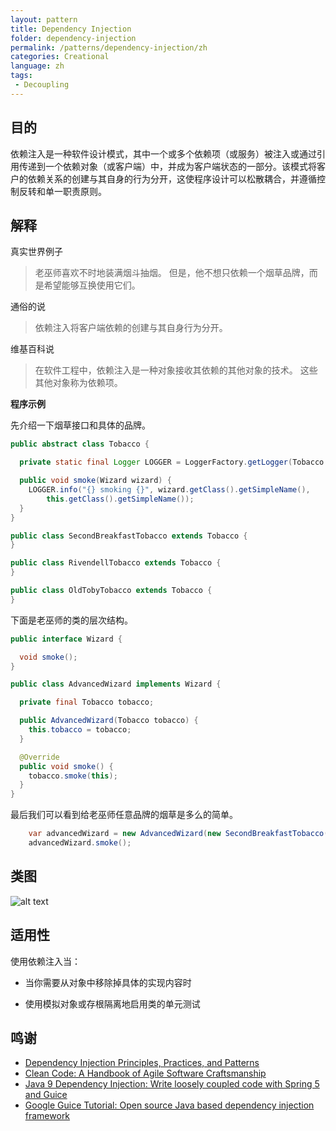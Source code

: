```yaml
---
layout: pattern
title: Dependency Injection
folder: dependency-injection
permalink: /patterns/dependency-injection/zh
categories: Creational
language: zh
tags:
 - Decoupling
---
```


## 目的

依赖注入是一种软件设计模式，其中一个或多个依赖项（或服务）被注入或通过引用传递到一个依赖对象（或客户端）中，并成为客户端状态的一部分。该模式将客户的依赖关系的创建与其自身的行为分开，这使程序设计可以松散耦合，并遵循控制反转和单一职责原则。

## 解释

真实世界例子

> 老巫师喜欢不时地装满烟斗抽烟。 但是，他不想只依赖一个烟草品牌，而是希望能够互换使用它们。 

通俗的说

> 依赖注入将客户端依赖的创建与其自身行为分开。

维基百科说

> 在软件工程中，依赖注入是一种对象接收其依赖的其他对象的技术。 这些其他对象称为依赖项。

**程序示例**

先介绍一下烟草接口和具体的品牌。

```java
public abstract class Tobacco {

  private static final Logger LOGGER = LoggerFactory.getLogger(Tobacco.class);

  public void smoke(Wizard wizard) {
    LOGGER.info("{} smoking {}", wizard.getClass().getSimpleName(),
        this.getClass().getSimpleName());
  }
}

public class SecondBreakfastTobacco extends Tobacco {
}

public class RivendellTobacco extends Tobacco {
}

public class OldTobyTobacco extends Tobacco {
}
```

下面是老巫师的类的层次结构。

```java
public interface Wizard {

  void smoke();
}

public class AdvancedWizard implements Wizard {

  private final Tobacco tobacco;

  public AdvancedWizard(Tobacco tobacco) {
    this.tobacco = tobacco;
  }

  @Override
  public void smoke() {
    tobacco.smoke(this);
  }
}
```

最后我们可以看到给老巫师任意品牌的烟草是多么的简单。

```java
    var advancedWizard = new AdvancedWizard(new SecondBreakfastTobacco());
    advancedWizard.smoke();
```

## 类图

![alt text](../../dependency-injection/etc/dependency-injection.png "Dependency Injection")

## 适用性

使用依赖注入当：

- 当你需要从对象中移除掉具体的实现内容时

* 使用模拟对象或存根隔离地启用类的单元测试

## 鸣谢

* [Dependency Injection Principles, Practices, and Patterns](https://www.amazon.com/gp/product/161729473X/ref=as_li_qf_asin_il_tl?ie=UTF8&tag=javadesignpat-20&creative=9325&linkCode=as2&creativeASIN=161729473X&linkId=57079257a5c7d33755493802f3b884bd)
* [Clean Code: A Handbook of Agile Software Craftsmanship](https://www.amazon.com/gp/product/0132350882/ref=as_li_tl?ie=UTF8&camp=1789&creative=9325&creativeASIN=0132350882&linkCode=as2&tag=javadesignpat-20&linkId=2c390d89cc9e61c01b9e7005c7842871)
* [Java 9 Dependency Injection: Write loosely coupled code with Spring 5 and Guice](https://www.amazon.com/gp/product/1788296257/ref=as_li_tl?ie=UTF8&tag=javadesignpat-20&camp=1789&creative=9325&linkCode=as2&creativeASIN=1788296257&linkId=4e9137a3bf722a8b5b156cce1eec0fc1)
* [Google Guice Tutorial: Open source Java based dependency injection framework](https://www.amazon.com/gp/product/B083P7DZ8M/ref=as_li_tl?ie=UTF8&tag=javadesignpat-20&camp=1789&creative=9325&linkCode=as2&creativeASIN=B083P7DZ8M&linkId=04f0f902c877921e45215b624a124bfe)
